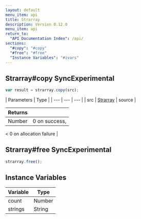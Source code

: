 ```yaml
---
layout: default
menu_item: api
title: Strarray
description: Version 0.12.0
menu_item: api
return_to:
  "API Documentation Index": /api/
sections:
  "#copy": "#copy"
  "#free": "#free"
  "Instance Variables": "#ivars"
---
```


## <a name="copy"></a><span>Strarray#</span>copy <span class="tags"><span class="sync">Sync</span><span class="experimental">Experimental</span></span>

```js
var result = strarray.copy(src);
```

| Parameters | Type |
| --- | --- | --- |
| src | [Strarray](/api/strarray/) | source |

| Returns |  |
| --- | --- |
| Number |  0 on success, 
<
 0 on allocation failure |

## <a name="free"></a><span>Strarray#</span>free <span class="tags"><span class="sync">Sync</span><span class="experimental">Experimental</span></span>

```js
strarray.free();
```

## <a name="ivars"></a>Instance Variables

| Variable | Type |
| --- | --- |
| <a name="count"></a>count | Number |
| <a name="strings"></a>strings | String |

